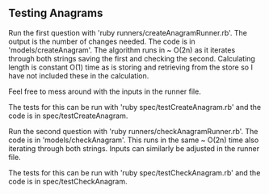 ## Testing Anagrams

Run the first question with 'ruby runners/createAnagramRunner.rb'. The output is the number of changes needed. The code is in 'models/createAnagram'. The algorithm runs in ~ O(2n) as it iterates through both strings saving the first and checking the second. Calculating length is constant O(1) time as is storing and retrieving from the store so I have not included these in the calculation.

Feel free to mess around with the inputs in the runner file.

The tests for this can be run with 'ruby spec/testCreateAnagram.rb' and the code is in spec/testCreateAnagram.

Run the second question with 'ruby runners/checkAnagramRunner.rb'. The code is in 'models/checkAnagram'. This runs in the same ~ O(2n) time also iterating through both strings. Inputs can similarly be adjusted in the runner file.

The tests for this can be run with 'ruby spec/testCheckAnagram.rb' and the code is in spec/testCheckAnagram.
